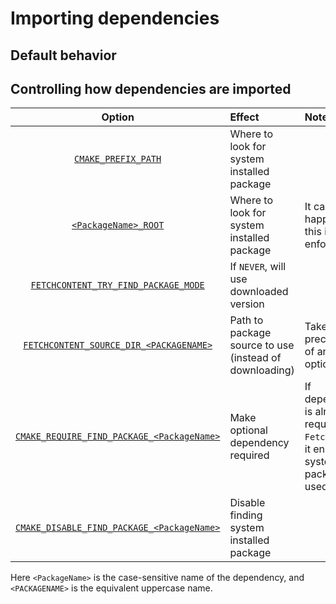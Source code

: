 # Importing dependencies

## Default behavior

## Controlling how dependencies are imported

|                    Option                    | Effect                                                 | Notes                                                                                      |
|:--------------------------------------------:|:-------------------------------------------------------|:-------------------------------------------------------------------------------------------|
|            [`CMAKE_PREFIX_PATH`]             | Where to look for system installed package             |                                                                                            |
|            [`<PackageName>_ROOT`]            | Where to look for system installed package             | It can happen that this is not enforced                                                    |
|    [`FETCHCONTENT_TRY_FIND_PACKAGE_MODE`]    | If `NEVER`, will use downloaded version                |                                                                                            |
|  [`FETCHCONTENT_SOURCE_DIR_<PACKAGENAME>`]   | Path to package source to use (instead of downloading) | Takes precedence of any other option                                                       |
| [`CMAKE_REQUIRE_FIND_PACKAGE_<PackageName>`] | Make optional dependency required                      | If dependency is already required via `FetchContent`, it ensure the system package is used |
| [`CMAKE_DISABLE_FIND_PACKAGE_<PackageName>`] | Disable finding system installed package               |                                                                                            |

Here `<PackageName>` is the case-sensitive name of the dependency, and
`<PACKAGENAME>` is the equivalent uppercase name.


[`CMAKE_PREFIX_PATH`]: inv:cmake:cmake:variable#variable:CMAKE_PREFIX_PATH
[`<PackageName>_ROOT`]: inv:cmake:cmake:variable#variable:<PackageName>_ROOT
[`FETCHCONTENT_TRY_FIND_PACKAGE_MODE`]: inv:cmake:cmake:variable#variable:FETCHCONTENT_TRY_FIND_PACKAGE_MODE
[`FETCHCONTENT_SOURCE_DIR_<PACKAGENAME>`]: inv:cmake:cmake:variable#variable:FETCHCONTENT_SOURCE_DIR_<uppercaseName>
[`CMAKE_REQUIRE_FIND_PACKAGE_<PackageName>`]: inv:cmake:cmake:variable#variable:CMAKE_REQUIRE_FIND_PACKAGE_<PackageName>
[`CMAKE_DISABLE_FIND_PACKAGE_<PackageName>`]: inv:cmake:cmake:variable#variable:CMAKE_DISABLE_FIND_PACKAGE_<PackageName>
